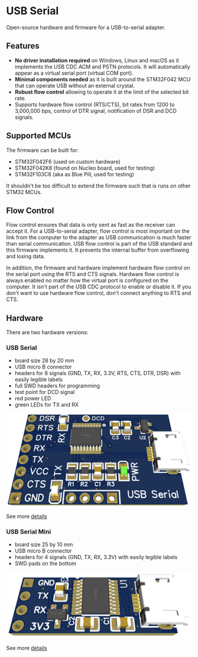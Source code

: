 # USB Serial

Open-source hardware and firmware for a USB-to-serial adapter.


## Features

- **No driver installation required** on Windows, Linux and macOS as it implements the USB CDC ACM and PSTN protocols. It will automatically appear as a virtual serial port (virtual COM port).
- **Minimal components needed** as it is built around the STM32F042 MCU that can operate USB without an external crystal.
- **Robust flow control** allowing to operate it at the limit of the selected bit rate.
- Supports hardware flow control (RTS/CTS), bit rates from 1200 to 3,000,000 bps, control of DTR signal, notification of DSR and DCD signals.


## Supported MCUs

The firmware can be built for:

- STM32F042F6 (used on custom hardware)
- STM32F042K6 (found on Nucleo board, used for testing)
- STM32F103C8 (aka as Blue Pill, used for testing)

It shouldn't be too difficult to extend the firmware such that is runs on other STM32 MCUs.


## Flow Control

Flow control ensures that data is only sent as fast as the receiver can accept it. For a USB-to-serial adapter, flow control is most important on the link from the computer to the adapter as USB communication is much faster than serial communication. USB flow control is part of the USB standard and this firmware implements it. It prevents the internal buffer from overflowing and losing data.

In addition, the firmware and hardware implement hardware flow control on the serial port using the RTS and CTS signals. Hardware flow control is always enabled no matter how the virtual port is configured on the computer. It isn't part of the USB CDC protocol to enable or disable it. If you don't want to use hardware flow control, don't connect anything to RTS and CTS. 


## Hardware

There are two hardware versions:

### USB Serial

- board size 28 by 20 mm
- USB micro B connector
- headers for 8 signals (GND, TX, RX, 3.3V, RTS, CTS, DTR, DSR) with easily legible labels
- full SWD headers for programming
- test point for DCD signal
- red power LED
- green LEDs for TX and RX

![USB Serial](hardware/USB_Serial_3D.png)

See more [details](hardware/README.md)


### USB Serial Mini

- board size 25 by 10 mm
- USB micro B connector
- headers for 4 signals (GND, TX, RX, 3.3V) with easily legible labels
- SWD pads on the bottom

![USB Serial Mini](hardware/USB_Serial_Mini_3D.png)

See more [details](hardware/README.md)


